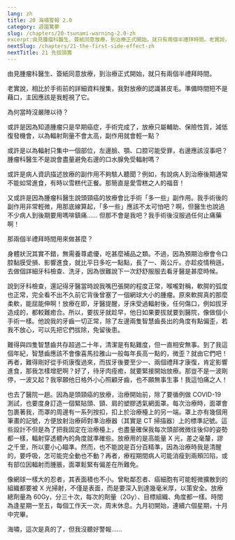 ```yaml
---
lang: zh
title: 20 海嘯警報 2.0
category: 遊園驚夢
slug: /chapters/20-tsunami-warning-2.0-zh
excerpt:由見腫瘤科醫生、簽紙同意放療，到治療正式開始，就只有兩個半禮拜時間。老實說，相比於手術前的詳細資料搜集，我對放療的認識甚皮毛。
nextSlug: /chapters/21-the-first-side-effect-zh
nextTitle: 21 先拔頭籌
---
```


<p class="cn">由見腫瘤科醫生、簽紙同意放療，到治療正式開始，就只有兩個半禮拜時間。
 
<p class="cn">老實說，相比於手術前的詳細資料搜集，我對放療的認識甚皮毛。準備時間短不是藉口，主因應該是我輕視了它。
 
<p class="cn">為何當時沒嚴陣以待？
 
<p class="cn">或許是因為知道腫瘤只是早期癌症，手術完成了，放療只屬輔助、保險性質，減低復發機會，以為輻射劑量不會太高，副作用就會輕一點？
 
<p class="cn">或許是以為輻射只集中一個部位，左邊臉、顎、口腔可能受罪，右邊應該沒事吧？腫瘤科醫生不是說會盡量避免右邊的口水腺免受輻射嗎？
 
<p class="cn">或許是病人資訊描述放療的副作用不夠駭人聽聞？例如，有說病人到治療後期通常不能如常進食，有時以雪糕代正餐。那簡直是愛雪糕之人的福音！
 
<p class="cn">又或許是因為腫瘤科醫生說頭頸癌的放療會比手術「多一些」副作用。我手術後的副作用非常輕微，用那底線算起，「多一些」應該不太可怕吧？啊，但醫生也說過不少病人到後期要用嗎啡鎮痛...... 但那不會是我吧？我手術後沒服過任何止痛藥啊！
 
<p class="cn">那兩個半禮拜時間用來做甚麼？
 
<p class="cn">身體狀況其實不錯，無需養尊處優，吃甚麼補品之類。不過，因為預期治療會令口腔黏膜受損、影響進食，就比平日多吃一點點，長了一、兩公斤。亦趁疫情稍遜，去做個詳細牙科檢查、洗牙，因為很難說下一次舒舒服服去看牙醫是甚麼時候。
 
<p class="cn">說到牙科檢查，還記得牙醫當時說我嘴巴張開的程度正常，喉嚨對稱，軟腭的弧度也正常，完全看不出不久前它背後曾塞了一個網球大小的腫瘤。原來軟腭真的那麼柔軟，能屈能伸啊！放療在即，牙醫提醒，牙床受過輻射後，任何傷口，例如拔牙造成的，都較難癒合。所以，要拔牙就趁早，他日如果要拔就要到醫院，像做個小手術一樣。他說我的牙齒一切正常，除了左邊兩隻智慧齒長出的角度有點偏歪，若我不放心，可以先把它們拔除，免留後患。
 
<p class="cn">難得與四隻智慧齒共存超過二十年，清潔是有點難度，但一直相安無事。到了我這個年紀，智慧齒應該不會像喜馬拉雅山一般每年長高一點的，微歪？就由它們吧！再者，難得剛好從手術康復過來，而拔牙後要至少一、兩個禮拜才康復，肯定影響進食，那我怎樣增肥啊？好了，待牙肉痊癒，就要緊接開始放療。那豈不是一波剛停，一波又起？我寧願他日格外小心照顧牙齒，也不願無事生事！我這怕痛之人！
 
<p class="cn">也去了醫院一趟。因為是頭頸癌的放療，治療開始前，除了要循例做 COVID-19 測試，也要度身訂造一個緊貼頭、頸、肩的塑膠透氣網面罩。每次治療時，面罩會包裹著我，而罩的周邊有一系列按扣，扣上於治療檯上的另一端。罩上亦有幾個用筆畫的記號，方便放射治療師對凖治療器（其實是 CT 掃描器）上的標準記號。這些設計不但是為了把我固定在治療檯上，也盡量確保我每次頭部微微往後仰的姿勢都一樣，輻射穿透體內的角度就準確些。放療用的是高能量 X 光，差之毫釐，謬之千里，所以要小心瞄準。然而，也不能說是百分百精準，因為治療時我是清醒的，要呼吸，怎可能完全動也不動？再者，療程期間病人可能消瘦到兩頰凹陷，或有部位因輻射而腫脹，面罩鬆緊有偏差在所難免。
 
<p class="cn">像網球一樣大的忍者，其表面積也不小。曾毗鄰忍者、癌細胞有可能輕微擴散到的組織都要被 X 光掃射，不僅是表面，而是要深入到達幾毫米厚，以策安全。放療總劑量為 60Gy，分三十次，每次的劑量（2Gy）、目標組織、角度都一樣。時間為逢星期一至五，每個工作天一次，周末休息。九月初開始，連續六個星期，十月中完畢。
 
<p class="cn">海嘯，這次是真的了，但我沒聽好警報......